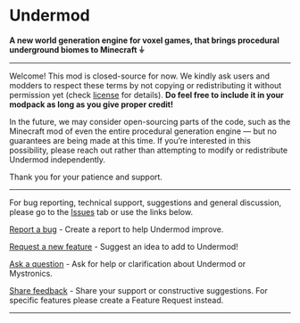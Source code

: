 # Undermod

**A new world generation engine for voxel games, that brings procedural underground biomes to Minecraft ⏚**

---

Welcome! This mod is closed-source for now. We kindly ask users and modders to respect these terms by not copying or redistributing it without permission yet (check [license](https://github.com/mystronics/undermod/blob/main/license.txt) for details). **Do feel free to include it in your modpack as long as you give proper credit!**

In the future, we may consider open-sourcing parts of the code, such as the Minecraft mod of even the entire procedural generation engine — but no guarantees are being made at this time. If you’re interested in this possibility, please reach out rather than attempting to modify or redistribute Undermod independently.

Thank you for your patience and support.

---

For bug reporting, technical support, suggestions and general discussion, please go to the [Issues](https://github.com/mystronics/undermod/issues) tab or use the links below.

[Report a bug](https://github.com/mystronics/undermod/issues/new?template=bug-report.md) - Create a report to help Undermod improve.

[Request a new feature](https://github.com/mystronics/undermod/issues/new?template=feature-request.md) - Suggest an idea to add to Undermod!

[Ask a question](https://github.com/mystronics/undermod/issues/new?template=question.md) - Ask for help or clarification about Undermod or Mystronics.

[Share feedback](https://github.com/mystronics/undermod/issues/new?template=feedback.md) - Share your support or constructive suggestions. For specific features please create a Feature Request instead.

---

